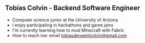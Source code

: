 ## Tobias Colvin - Backend Software Engineer
- Computer science junior at the University of Arizona
- I enjoy participating in hackathons and game jams
- I'm currently learning how to mod Minecraft with Fabric
- How to reach me: email [tobiasderwentcolvin@gmail.com](tobiasderwentcolvin@gmail.com)

<!--
**tobiasjdcolvin/tobiasjdcolvin** is a ✨ _special_ ✨ repository because its `README.md` (this file) appears on your GitHub profile.

Here are some ideas to get you started:

- 🔭 I’m currently working on ...
- 🌱 I’m currently learning ...
- 👯 I’m looking to collaborate on ...
- 🤔 I’m looking for help with ...
- 💬 Ask me about ...
- 📫 How to reach me: ...
- 😄 Pronouns: ...
- ⚡ Fun fact: ...
-->
